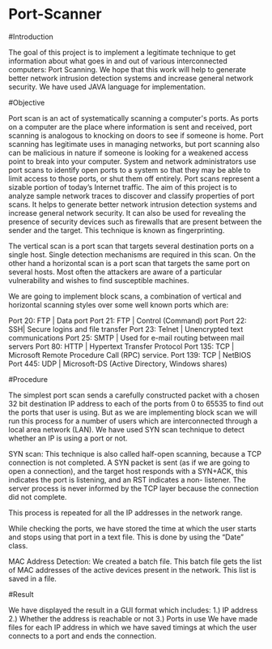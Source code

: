 # Port-Scanner
#Introduction

 The goal of this project is to implement a legitimate technique to get information about what goes in and out of various interconnected computers: Port Scanning. We hope that this work will help to generate better network intrusion detection systems and increase general network security. We have used JAVA language for implementation.
	  
#Objective

Port scan is an act of systematically scanning a computer's ports. As ports on a computer are the place where information is sent and received, port scanning is analogous to knocking on doors to see if someone is home. Port scanning has legitimate uses in managing networks, but port scanning also can be malicious in nature if someone is looking for a weakened access point to break into your computer. System and network administrators use port scans to identify open ports to a system so that they may be able to limit access to those ports, or shut them off entirely. Port scans represent a sizable portion of today’s Internet traffic. The aim of this project is to analyze sample network traces to discover and classify properties of port scans. It helps to generate better network intrusion detection systems and increase general network security. It can also be used for revealing the presence of security devices such as firewalls that are present between the sender and the target. This technique is known as fingerprinting. 
	
The vertical scan is a port scan that targets several destination ports on a single host. Single detection mechanisms are required in this scan. On the other hand a horizontal scan is a port scan that targets the same port on several hosts. Most often the attackers are aware of a particular vulnerability and wishes to find susceptible machines.

We are going to implement block scans, a combination of vertical and horizontal scanning styles over some well known ports which are:

Port 20: FTP | Data port
Port 21: FTP | Control (Command) port
Port 22: SSH| Secure logins and file transfer
Port 23: Telnet | Unencrypted text communications
Port 25: SMTP | Used for e-mail routing between mail servers
Port 80: HTTP | Hypertext Transfer Protocol
Port 135: TCP | Microsoft Remote Procedure Call (RPC) service.
Port 139: TCP | NetBIOS
Port 445:  UDP | Microsoft-DS (Active Directory, Windows shares)

#Procedure

The simplest port scan sends a carefully constructed packet with a chosen  32 bit destination IP address to each of the ports from 0 to 65535 to find out the ports that user is using. But as we are implementing block scan we will run this process for a number of users which are interconnected through a local area network (LAN). We have used SYN scan technique to detect whether an IP is using a port or not.

SYN scan: This technique is also called half-open scanning, because a TCP connection is not completed. A SYN packet is sent (as if we are going to open a connection), and the target host responds with a SYN+ACK, this indicates the port is listening, and an RST indicates a non- listener. The server process is never informed by the TCP layer because the connection did not complete.

This process is repeated for all the IP addresses in the network range.

While checking the ports, we have stored the time at which the user starts and stops using that port in a text file. This is done by using the “Date” class.

MAC Address Detection: We created a batch file. This batch file gets the list of MAC addresses of the active devices present in the network. This list is saved in a file.

#Result

We have displayed the result in a GUI format which includes: 
1.)	IP address
2.)	Whether the address is reachable or not
3.)	Ports in use
We have made files for each IP address in which we have saved timings at which the user connects to a port and ends the connection. 

 
 
